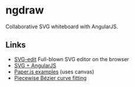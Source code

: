 # ngdraw

Collaborative SVG whiteboard with AngularJS.

## Links

* [SVG-edit](https://code.google.com/p/svg-edit/) Full-blown SVG editor on the browser
* [SVG + AngularJS](http://alexandros.resin.io/angular-d3-svg/)
* [Paper.js examples](http://paperjs.org/examples/path-simplification/) (uses canvas)
* [Piecewise Bézier curve fitting](http://iut-arles.univ-provence.fr/web/romain-raffin/sites/romain-raffin/IMG/pdf/PSchndeider_An_Algorithm_for_automatically_fitting_digitized_curves.pdf)
